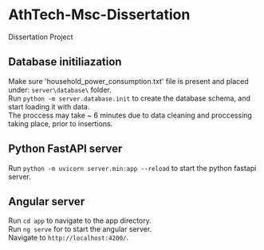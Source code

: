 # AthTech-Msc-Dissertation

Dissertation Project

## Database initiliazation

Make sure 'household_power_consumption.txt' file is present and placed under: `server\database\` folder.  
Run `python -m server.database.init` to create the database schema, and start loading it with data.  
The proccess may take ~ 6 minutes due to data cleaning and proccessing taking place, prior to insertions.

## Python FastAPI server

Run `python -m uvicorn server.min:app --reload` to start the python fastapi server.

## Angular server

Run `cd app` to navigate to the app directory.  
Run `ng serve` for to start the angular server.  
Navigate to `http://localhost:4200/`.